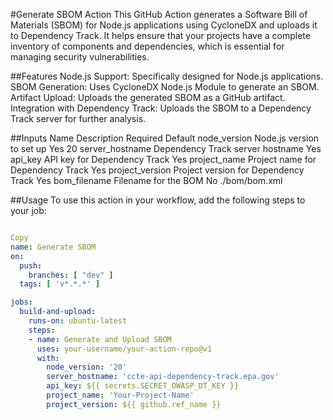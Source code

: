 #Generate SBOM Action
This GitHub Action generates a Software Bill of Materials (SBOM) for Node.js applications using CycloneDX and uploads it to Dependency Track. It helps ensure that your projects have a complete inventory of components and dependencies, which is essential for managing security vulnerabilities.

##Features
Node.js Support: Specifically designed for Node.js applications.
SBOM Generation: Uses CycloneDX Node.js Module to generate an SBOM.
Artifact Upload: Uploads the generated SBOM as a GitHub artifact.
Integration with Dependency Track: Uploads the SBOM to a Dependency Track server for further analysis.

##Inputs
Name	Description	Required	Default
node_version	Node.js version to set up	Yes	20
server_hostname	Dependency Track server hostname	Yes	
api_key	API key for Dependency Track	Yes	
project_name	Project name for Dependency Track	Yes	
project_version	Project version for Dependency Track	Yes	
bom_filename	Filename for the BOM	No	./bom/bom.xml

##Usage
To use this action in your workflow, add the following steps to your job:
```yaml

Copy
name: Generate SBOM
on:
  push:
    branches: [ "dev" ]
  tags: [ 'v*.*.*' ]

jobs:
  build-and-upload:
    runs-on: ubuntu-latest
    steps:
    - name: Generate and Upload SBOM
      uses: your-username/your-action-repo@v1
      with:
        node_version: '20'
        server_hostname: 'ccte-api-dependency-track.epa.gov'
        api_key: ${{ secrets.SECRET_OWASP_DT_KEY }}
        project_name: 'Your-Project-Name'
        project_version: ${{ github.ref_name }}
